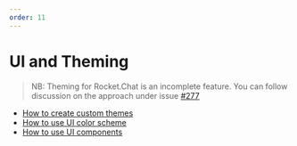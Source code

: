 ```yaml
---
order: 11
---
```


# UI and Theming

> NB: Theming for Rocket.Chat is an incomplete feature. You can follow discussion on the approach under issue [#277](https://github.com/RocketChat/Rocket.Chat/issues/277)

- [How to create custom themes](Themes)
- [How to use UI color scheme](Colors)
- [How to use UI components](Components)

